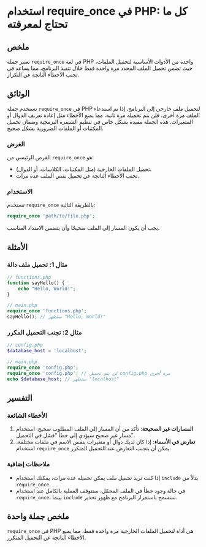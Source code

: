 <!--
Meta Description: # استخدام require_once في PHP: كل ما تحتاج لمعرفته ## ملخص تعتبر جملة `require_once` في لغة PHP واحدة من الأدوات الأساسية لتحميل الملفات، حيث تضمن تحم...
Meta Keywords: php, require_once, تحميل, الملف, استخدام
-->

# استخدام require_once في PHP: كل ما تحتاج لمعرفته

## ملخص
تعتبر جملة `require_once` في لغة PHP واحدة من الأدوات الأساسية لتحميل الملفات، حيث تضمن تحميل الملف المحدد مرة واحدة فقط خلال تنفيذ البرنامج، مما يساعد في تجنب الأخطاء الناتجة عن التكرار.

## الوثائق
تستخدم جملة `require_once` في PHP لتحميل ملف خارجي إلى البرنامج. إذا تم استدعاء الملف مرة أخرى، فلن يتم تحميله مرة ثانية، مما يمنع الأخطاء مثل إعادة تعريف الدوال أو المتغيرات. هذه الجملة مفيدة بشكل خاص في تنظيم الشيفرة البرمجية وضمان تحميل المكتبات أو الملفات الضرورية بشكل صحيح.

### الغرض
الغرض الرئيسي من `require_once` هو:
- تحميل الملفات الخارجية (مثل المكتبات، الكلاسات، أو الدوال).
- تجنب الأخطاء الناتجة عن تحميل نفس الملف عدة مرات.

### الاستخدام
تستخدم `require_once` بالطريقة التالية:

```php
require_once 'path/to/file.php';
```

يجب أن يكون المسار إلى الملف صحيحًا وأن يتضمن الامتداد المناسب.

## الأمثلة
### مثال 1: تحميل ملف دالة
```php
// functions.php
function sayHello() {
    echo "Hello, World!";
}

// main.php
require_once 'functions.php';
sayHello(); // ستظهر "Hello, World!"
```

### مثال 2: تجنب التحميل المكرر
```php
// config.php
$database_host = 'localhost';

// main.php
require_once 'config.php';
require_once 'config.php'; // لن يتم تحميل config.php مرة أخرى
echo $database_host; // ستظهر "localhost"
```

## التفسير
### الأخطاء الشائعة
1. **المسارات غير الصحيحة**: تأكد من أن المسار إلى الملف المطلوب صحيح. استخدام مسار غير صحيح سيؤدي إلى خطأ "فشل في التحميل".
2. **تعارض في الأسماء**: إذا كان لديك دوال أو متغيرات بنفس الاسم في ملفات مختلفة، استخدام `require_once` يمكن أن يتجنب التعارض عند التحميل المتكرر.

### ملاحظات إضافية
- إذا كنت تريد تحميل ملف يمكن تحميله عدة مرات، يمكنك استخدام `include` بدلاً من `require_once`.
- في حالة وجود خطأ في الملف المحمّل، ستتوقف العملية بالكامل عند استخدام `require_once`، بينما `include` ستسمح باستمرار البرنامج مع ظهور تحذير.

## ملخص جملة واحدة
`require_once` في PHP هي أداة لتحميل الملفات الخارجية مرة واحدة فقط، مما يمنع الأخطاء الناتجة عن التحميل المتكرر.